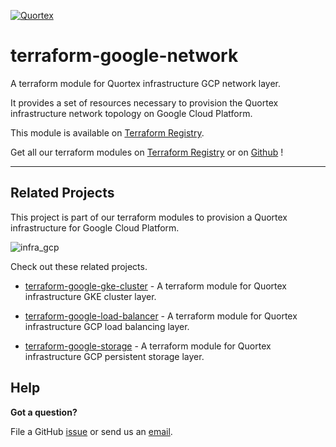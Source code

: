 [![Quortex][logo]](https://quortex.io)
# terraform-google-network
A terraform module for Quortex infrastructure GCP network layer.

It provides a set of resources necessary to provision the Quortex infrastructure network topology on Google Cloud Platform.

This module is available on [Terraform Registry][registry_tf_google_network].

Get all our terraform modules on [Terraform Registry][registry_tf_modules] or on [Github][github_tf_modules] !


---

## Related Projects

This project is part of our terraform modules to provision a Quortex infrastructure for Google Cloud Platform.

![infra_gcp]

Check out these related projects.

- [terraform-google-gke-cluster][registry_tf_google_gke_cluster] - A terraform module for Quortex infrastructure GKE cluster layer.

- [terraform-google-load-balancer][registry_tf_google_load_balancer] - A terraform module for Quortex infrastructure GCP load balancing layer.

- [terraform-google-storage][registry_tf_google_storage] - A terraform module for Quortex infrastructure GCP persistent storage layer.

## Help

**Got a question?**

File a GitHub [issue](https://github.com/quortex/terraform-google-network/issues) or send us an [email][email].


  [logo]: https://storage.googleapis.com/quortex-assets/logo.webp
  [email]: mailto:info@quortex.io
  [infra_gcp]: https://storage.googleapis.com/quortex-assets/infra_gcp_001.jpg
  [registry_tf_modules]: https://registry.terraform.io/modules/quortex
  [registry_tf_google_network]: https://registry.terraform.io/modules/quortex/network/google
  [registry_tf_google_gke_cluster]: https://registry.terraform.io/modules/quortex/gke-cluster/google
  [registry_tf_google_load_balancer]: https://registry.terraform.io/modules/quortex/load-balancer/google
  [registry_tf_google_storage]: https://registry.terraform.io/modules/quortex/storage/google
  [github_tf_modules]: https://github.com/quortex?q=terraform-